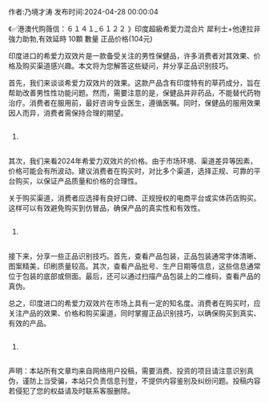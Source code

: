<p>作者:乃境才涛 发布时间:2024-04-28 00:00:04</p>
<p>《✅港澳代购薇信：６１４１_６１２２ 》印度超級希愛力混合片 犀利士+他達拉非 強力助勃,有效延時 10顆 數量 正品价格(104元) </p>
									<p></p><p>印度进口的希爱力双效片是一款备受关注的男性保健品，许多消费者对其效果、价格及购买渠道感兴趣。本文将为您解答这些疑问，并分享正品识别技巧。</p><p>首先，我们来谈谈希爱力双效片的效果。这款产品含有印度特有的草药成分，旨在帮助改善男性性功能问题。然而，需要注意的是，保健品并非药品，不能替代药物治疗。消费者在服用前，最好咨询专业医生，遵循医嘱。同时，保健品的服用效果因人而异，消费者需保持合理的期望。</p><ol class style><li><h2 style></h2></li></ol><p>其次，我们来看2024年希爱力双效片的价格。由于市场环境、渠道差异等因素，价格可能会有所波动。建议消费者在购买时，对比多个渠道，选择正规、可靠的平台购买，以保证产品质量和价格的合理性。</p><p>关于购买渠道，消费者应选择有良好口碑、正规授权的电商平台或实体药店购买。这样可以有效避免购买到仿冒品，确保产品的真实性和有效性。</p><ol class style><li><h2 style></h2></li></ol><p>接下来，分享一些正品识别技巧。首先，查看产品包装，正品包装通常字体清晰、图案精美，印刷质量较高。其次，查看产品批号、生产日期等信息，这些信息通常位于包装的底部或侧面。最后，还可以通过扫描产品包装上的二维码，查看产品的真伪。</p><p>总之，印度进口的希爱力双效片在市场上具有一定的知名度。消费者在购买时，应关注产品的效果、价格和购买渠道，同时掌握正品识别技巧，以确保购买到真实、有效的产品。</p><p></p><ol class style><li><h2 style></h2></li></ol><p></p>				声明：本站所有文章均来自网络用户投稿，需要消费、投资的项目请注意识别真伪，谨防上当受骗，本站只负责信息刊登，不提供内容鉴别及纠纷问题。投稿内容若侵犯了您的权益请及时联系客服删除。				
